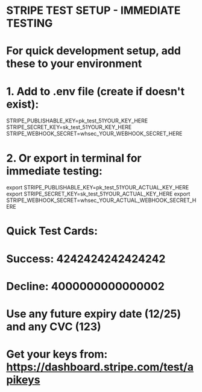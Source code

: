 # STRIPE TEST SETUP - IMMEDIATE TESTING
# For quick development setup, add these to your environment

# 1. Add to .env file (create if doesn't exist):
STRIPE_PUBLISHABLE_KEY=pk_test_51YOUR_KEY_HERE
STRIPE_SECRET_KEY=sk_test_51YOUR_KEY_HERE
STRIPE_WEBHOOK_SECRET=whsec_YOUR_WEBHOOK_SECRET_HERE

# 2. Or export in terminal for immediate testing:
export STRIPE_PUBLISHABLE_KEY=pk_test_51YOUR_ACTUAL_KEY_HERE
export STRIPE_SECRET_KEY=sk_test_51YOUR_ACTUAL_KEY_HERE
export STRIPE_WEBHOOK_SECRET=whsec_YOUR_ACTUAL_WEBHOOK_SECRET_HERE

# Quick Test Cards:
# Success: 4242424242424242
# Decline: 4000000000000002
# Use any future expiry date (12/25) and any CVC (123)

# Get your keys from: https://dashboard.stripe.com/test/apikeys
